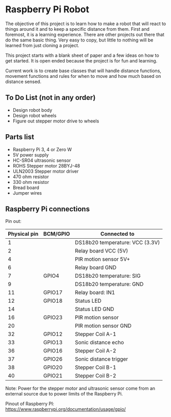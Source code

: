 # Raspberry Pi Robot
The objective of this project is to learn how to make a robot that will react to things around it and to keep a specific distance from them.  First and foremost, it is a learning experience.  There are other projects out there that do the same basic thing.  Very easy to copy, but little to nothing will be learned from just cloning a project.

This project starts with a blank sheet of paper and a few ideas on how to get started.  It is open ended because the project is for fun and learning.

Current work is to create base classes that will handle distance functions, movement functions and rules for when to move and how much based on distance sensed.

## To Do List (not in any order)
* Design robot body
* Design robot wheels
* Figure out stepper motor drive to wheels

## Parts list
*  Raspberry Pi 3, 4 or Zero W
*  5V power supply
*  HC-SR04 ultrasonic sensor
*  ROHS Stepper motor 28BYJ-48
*  ULN2003 Stepper motor driver
*  470 ohm resistor
*  330 ohm resistor
*  Bread board
*  Jumper wires 

## Raspberry Pi connections

Pin out:

| Physical pin | BCM/GPIO | Connected to                    |
|--------------|----------|---------------------------------|
| 1            |          | DS18b20 temperature: VCC (3.3V) |
| 2            |          | Relay board VCC (5V)            |
| 4            |          | PIR motion sensor 5V+           |
| 6            |          | Relay board GND                 |
| 7            | GPIO4    | DS18b20 temperature: SIG        |
| 9            |          | DS18b20 temperature: GND        |
| 11           | GPIO17   | Relay board: IN1                |
| 12           | GPIO18   | Status LED                      |
| 14           |          | Status LED GND                  |
| 16           | GPIO23   | PIR motion sensor               |
| 20           |          | PIR motion sensor GND           |
| 32           | GPIO12   | Stepper Coil A-1                |
| 33           | GPIO13   | Sonic distance echo             |
| 36           | GPIO16   | Stepper Coil A-2                |
| 37           | GPIO26   | Sonic distance trigger          |
| 38           | GPIO20   | Stepper Coil B-1                |
| 40           | GPIO21   | Stepper Coil B-2                |

Note: Power for the stepper motor and ultrasonic sensor come from an external source due to power limits of the Raspberry Pi.

Pinout of Raspberry PI:
<https://www.raspberrypi.org/documentation/usage/gpio/>
